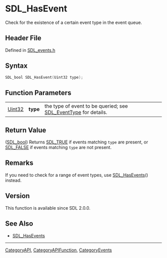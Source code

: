 # SDL_HasEvent

Check for the existence of a certain event type in the event queue.

## Header File

Defined in [SDL_events.h](https://github.com/libsdl-org/SDL/blob/SDL2/include/SDL_events.h)

## Syntax

```c
SDL_bool SDL_HasEvent(Uint32 type);
```

## Function Parameters

|                  |          |                                                                                  |
| ---------------- | -------- | -------------------------------------------------------------------------------- |
| [Uint32](Uint32) | **type** | the type of event to be queried; see [SDL_EventType](SDL_EventType) for details. |

## Return Value

([SDL_bool](SDL_bool)) Returns [SDL_TRUE](SDL_TRUE) if events matching
`type` are present, or [SDL_FALSE](SDL_FALSE) if events matching `type` are
not present.

## Remarks

If you need to check for a range of event types, use
[SDL_HasEvents](SDL_HasEvents)() instead.

## Version

This function is available since SDL 2.0.0.

## See Also

- [SDL_HasEvents](SDL_HasEvents)






----
[CategoryAPI](CategoryAPI), [CategoryAPIFunction](CategoryAPIFunction), [CategoryEvents](CategoryEvents)

